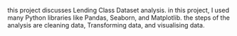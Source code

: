 this project discusses Lending Class Dataset analysis. in this project, I used many Python libraries like Pandas, Seaborn, and Matplotlib.
the steps of the analysis are cleaning data, Transforming data, and visualising data.
